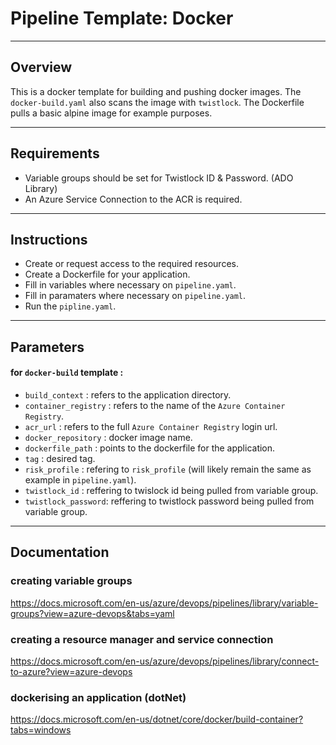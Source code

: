 # Pipeline Template: Docker
---
## Overview
 This is a docker template for building and pushing docker images. The `docker-build.yaml` also scans the image with `twistlock`. The Dockerfile pulls a basic alpine image for example purposes.   

---
## Requirements
- Variable groups should be set for Twistlock ID & Password. (ADO Library)
- An Azure Service Connection to the ACR is required.

---
## Instructions
- Create or request access to the required resources.
- Create a Dockerfile for your application.
- Fill in variables where necessary on `pipeline.yaml`.
- Fill in paramaters where necessary on  `pipeline.yaml`.
- Run the `pipline.yaml`.
---
## Parameters
#### for `docker-build` template : 
- `build_context` : refers to the application directory.
- `container_registry` : refers to the name of the `Azure Container Registry`.
- `acr_url` : refers to the full `Azure Container Registry` login url.
- `docker_repository` : docker image name.
- `dockerfile_path` : points to the dockerfile for the application.
- `tag` : desired tag.
- `risk_profile` : refering to `risk_profile` (will likely remain the same as example in `pipeline.yaml`).
- `twistlock_id` : reffering to twislock id being pulled from variable group. 
- `twistlock_password`: reffering to twistlock password being pulled from variable group.
---
## Documentation
### creating variable groups
https://docs.microsoft.com/en-us/azure/devops/pipelines/library/variable-groups?view=azure-devops&tabs=yaml
### creating a resource manager and service connection
https://docs.microsoft.com/en-us/azure/devops/pipelines/library/connect-to-azure?view=azure-devops
### dockerising an application (dotNet)
https://docs.microsoft.com/en-us/dotnet/core/docker/build-container?tabs=windows
